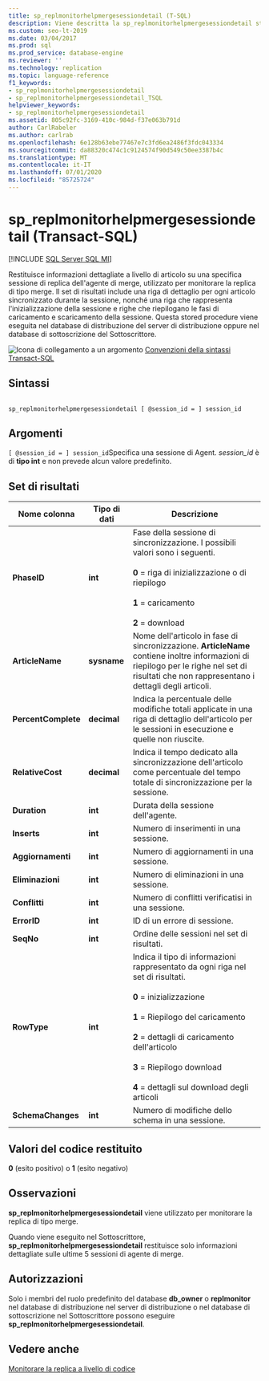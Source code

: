 ```yaml
---
title: sp_replmonitorhelpmergesessiondetail (T-SQL)
description: Viene descritta la sp_replmonitorhelpmergesessiondetail stored procedure che restituisce informazioni dettagliate a livello di articolo su una specifica sessione di agente di merge di replica.
ms.custom: seo-lt-2019
ms.date: 03/04/2017
ms.prod: sql
ms.prod_service: database-engine
ms.reviewer: ''
ms.technology: replication
ms.topic: language-reference
f1_keywords:
- sp_replmonitorhelpmergesessiondetail
- sp_replmonitorhelpmergesessiondetail_TSQL
helpviewer_keywords:
- sp_replmonitorhelpmergesessiondetail
ms.assetid: 805c92fc-3169-410c-984d-f37e063b791d
author: CarlRabeler
ms.author: carlrab
ms.openlocfilehash: 6e128b63ebe77467e7c3fd6ea2486f3fdc043334
ms.sourcegitcommit: da88320c474c1c9124574f90d549c50ee3387b4c
ms.translationtype: MT
ms.contentlocale: it-IT
ms.lasthandoff: 07/01/2020
ms.locfileid: "85725724"
---
```

# <a name="sp_replmonitorhelpmergesessiondetail-transact-sql"></a>sp_replmonitorhelpmergesessiondetail (Transact-SQL)
[!INCLUDE [SQL Server SQL MI](../../includes/applies-to-version/sql-asdbmi.md)]

  Restituisce informazioni dettagliate a livello di articolo su una specifica sessione di replica dell'agente di merge, utilizzato per monitorare la replica di tipo merge. Il set di risultati include una riga di dettaglio per ogni articolo sincronizzato durante la sessione, nonché una riga che rappresenta l'inizializzazione della sessione e righe che riepilogano le fasi di caricamento e scaricamento della sessione. Questa stored procedure viene eseguita nel database di distribuzione del server di distribuzione oppure nel database di sottoscrizione del Sottoscrittore.  
  
 ![Icona di collegamento a un argomento](../../database-engine/configure-windows/media/topic-link.gif "Icona di collegamento a un argomento") [Convenzioni della sintassi Transact-SQL](../../t-sql/language-elements/transact-sql-syntax-conventions-transact-sql.md)  
  
## <a name="syntax"></a>Sintassi  
  
```  
  
sp_replmonitorhelpmergesessiondetail [ @session_id = ] session_id  
```  
  
## <a name="arguments"></a>Argomenti  
`[ @session_id = ] session_id`Specifica una sessione di Agent. *session_id* è di **tipo int** e non prevede alcun valore predefinito.  
  
## <a name="result-sets"></a>Set di risultati  
  
|Nome colonna|Tipo di dati|Descrizione|  
|-----------------|---------------|-----------------|  
|**PhaseID**|**int**|Fase della sessione di sincronizzazione. I possibili valori sono i seguenti.<br /><br /> **0** = riga di inizializzazione o di riepilogo<br /><br /> **1** = caricamento<br /><br /> **2** = download|  
|**ArticleName**|**sysname**|Nome dell'articolo in fase di sincronizzazione. **ArticleName** contiene inoltre informazioni di riepilogo per le righe nel set di risultati che non rappresentano i dettagli degli articoli.|  
|**PercentComplete**|**decimal**|Indica la percentuale delle modifiche totali applicate in una riga di dettaglio dell'articolo per le sessioni in esecuzione e quelle non riuscite.|  
|**RelativeCost**|**decimal**|Indica il tempo dedicato alla sincronizzazione dell'articolo come percentuale del tempo totale di sincronizzazione per la sessione.|  
|**Duration**|**int**|Durata della sessione dell'agente.|  
|**Inserts**|**int**|Numero di inserimenti in una sessione.|  
|**Aggiornamenti**|**int**|Numero di aggiornamenti in una sessione.|  
|**Eliminazioni**|**int**|Numero di eliminazioni in una sessione.|  
|**Conflitti**|**int**|Numero di conflitti verificatisi in una sessione.|  
|**ErrorID**|**int**|ID di un errore di sessione.|  
|**SeqNo**|**int**|Ordine delle sessioni nel set di risultati.|  
|**RowType**|**int**|Indica il tipo di informazioni rappresentato da ogni riga nel set di risultati.<br /><br /> **0** = inizializzazione<br /><br /> **1** = Riepilogo del caricamento<br /><br /> **2** = dettagli di caricamento dell'articolo<br /><br /> **3** = Riepilogo download<br /><br /> **4** = dettagli sul download degli articoli|  
|**SchemaChanges**|**int**|Numero di modifiche dello schema in una sessione.|  
  
## <a name="return-code-values"></a>Valori del codice restituito  
 **0** (esito positivo) o **1** (esito negativo)  
  
## <a name="remarks"></a>Osservazioni  
 **sp_replmonitorhelpmergesessiondetail** viene utilizzato per monitorare la replica di tipo merge.  
  
 Quando viene eseguito nel Sottoscrittore, **sp_replmonitorhelpmergesessiondetail** restituisce solo informazioni dettagliate sulle ultime 5 sessioni di agente di merge.  
  
## <a name="permissions"></a>Autorizzazioni  
 Solo i membri del ruolo predefinito del database **db_owner** o **replmonitor** nel database di distribuzione nel server di distribuzione o nel database di sottoscrizione nel Sottoscrittore possono eseguire **sp_replmonitorhelpmergesessiondetail**.  
  
## <a name="see-also"></a>Vedere anche  
 [Monitorare la replica a livello di codice](../../relational-databases/replication/monitor/programmatically-monitor-replication.md)  
  
  
